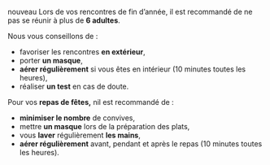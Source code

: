<span class="nouveau">nouveau</span> Lors de vos rencontres de fin d’année, il est recommandé de ne pas se réunir à plus de **6 adultes**.

Nous vous conseillons de :
* favoriser les rencontres **en extérieur**,
* porter **un masque**,
* **aérer régulièrement** si vous êtes en intérieur (10 minutes toutes les heures),
* réaliser **un test** en cas de doute.

Pour vos **repas de fêtes,** nil est recommandé de :
* **minimiser le nombre** de convives,
* mettre **un masque** lors de la préparation des plats,
* vous **laver** régulièrement **les mains**,
* **aérer régulièrement** avant, pendant et après le repas (10 minutes toutes les heures).
